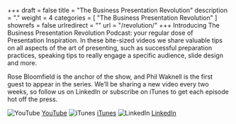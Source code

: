 +++
draft 		= false
title 		= "The Business Presentation Revolution"
description	= "."
weight		= 4
categories	= [ "The Business Presentation Revolution" ]
showrefs	= false
urlredirect	= ""
url 		= "/revolution/"
+++
Introducing The Business Presentation Revolution Podcast: your regular dose of Presentation Inspiration. In these bite-sized videos we share valuable tips on all aspects of the art of presenting, such as successful preparation practices, speaking tips to really engage a specific audience, slide design and more. 

Rose Bloomfield is the anchor of the show, and Phil Waknell is the first guest to appear in the series. We’ll be sharing a new video every two weeks, so follow us on LinkedIn or subscribe on iTunes to get each episode hot off the press.

![YouTube](/pictures/revolution/youtube.png) [YouTube](https://www.youtube.com/)
![iTunes](/pictures/revolution/itunes.png) [iTunes](https://www.apple.com/)
![LinkedIn](/pictures/revolution/linkedin.png) [LinkedIn](https://www.linkedin.com/)

